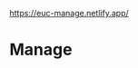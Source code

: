 <a href="https://euc-manage.netlify.app/" target='_blank'>https://euc-manage.netlify.app/</a>

# Manage
